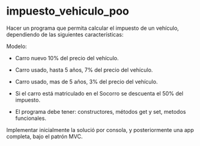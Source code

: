 # impuesto_vehiculo_poo

Hacer un programa que permita calcular el impuesto de un vehículo, dependiendo de las siguientes características:

Modelo:
- Carro nuevo 10% del precio del vehículo.
- Carro usado, hasta 5 años, 7% del precio del vehículo.
- Carro usado, mas de 5 años, 3% del precio del vehículo.

- Si el carro está matriculado en el Socorro se descuenta el 50% del impuesto.

- El programa debe tener: constructores, métodos get y set, metodos funcionales.

Implementar inicialmente la solució por consola, y posteriormente una app completa, bajo el patrón MVC.
